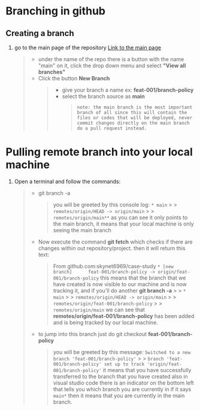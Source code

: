 # Branching in github

## Creating a branch

1. go to the main page of the repository [Link to the main page](https://github.com/rmira-ver1/case-study-demo)
   > - under the name of the repo there is a button with the name "main" on it, click the drop down menu and select **"View all branches"**
   > - Click the button **New Branch**
   >   > - give your branch a name ex: **feat-001/branch-policy**
   >   > - select the branch source as **main**
   >   >   > `note: the main branch is the most important branch of all since this will contain the files or codes that will be deployed, never commit changes directly on the main branch do a pull request instead.`

# Pulling remote branch into your local machine

1. Open a terminal and follow the commands:
   > - git branch -a
   >   > you will be greeted by this console log:
   >   > `* main` > > `remotes/origin/HEAD -> origin/main` > > ` remotes/origin/main**`
   >   > as you can see it only points to the main branch, it means that your local machine is only seeing the main branch
   > - Now execute the command **git fetch** which checks if there are changes within out repository/project. then it will return this text:
   >   > From github.com:skynet6969/case-study
   >   > `* [new branch]      feat-001/branch-policy -> origin/feat-001/branch-policy`
   >   > this means that the branch that we have created is now visible to our machine and is now tracking it, and if you'll do another **git branch -a** > > `* main` > > `remotes/origin/HEAD -> origin/main` > > `remotes/origin/feat-001/branch-policy` > > `remotes/origin/main`
   >   > we can see that **remotes/origin/feat-001/branch-policy** has been added and is being tracked by our local machine.
   > - to jump into this branch just do git checkout **feat-001/branch-policy**
   >   > you will be greeted by this message:
   >   > `Switched to a new branch 'feat-001/branch-policy'` > > `branch 'feat-001/branch-policy' set up to track 'origin/feat-001/branch-policy'`
   >   > it means that you have successfully transferred to the branch that you have created also in visual studio code there is an indicator on the bottom left that tells you which branch you are currently in if it says `main*` then it means that you are currently in the main branch.
